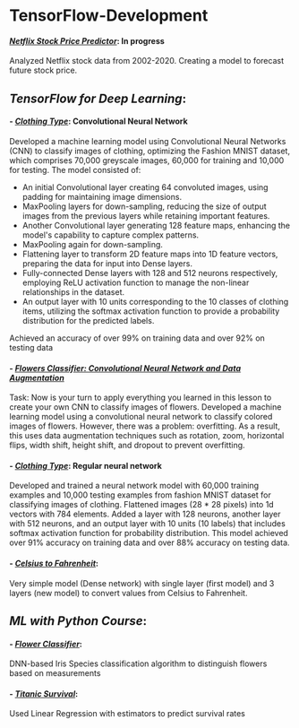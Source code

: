 # TensorFlow-Development

#### [_Netflix Stock Price Predictor_](https://github.com/ShivaSaiV/TensorFlow-Development/blob/main/Netflix%20Stock%20Price%20Predictor.ipynb): In progress
Analyzed Netflix stock data from 2002-2020. Creating a model to forecast future stock price.



## _**TensorFlow for Deep Learning**_:

#### - [_Clothing Type_](https://github.com/ShivaSaiV/TensorFlow-Development/blob/main/TensorFlow%20for%20Deep%20Learning/CNNClothingType.ipynb): Convolutional Neural Network 
Developed a machine learning model using Convolutional Neural Networks (CNN) to classify images of clothing, optimizing the Fashion MNIST dataset, which comprises 70,000 greyscale images, 60,000 for training and 10,000 for testing. The model consisted of: 
- An initial Convolutional layer creating 64 convoluted images, using padding for maintaining image dimensions.
- MaxPooling layers for down-sampling, reducing the size of output images from the previous layers while retaining important features.
- Another Convolutional layer generating 128 feature maps, enhancing the model's capability to capture complex patterns.
- MaxPooling again for down-sampling.
- Flattening layer to transform 2D feature maps into 1D feature vectors, preparing the data for input into Dense layers.
- Fully-connected Dense layers with 128 and 512 neurons respectively, employing ReLU activation function to manage the non-linear relationships in the dataset.
- An output layer with 10 units corresponding to the 10 classes of clothing items, utilizing the softmax activation function to provide a probability distribution for the predicted labels.

Achieved an accuracy of over 99% on training data and over 92% on testing data

#### - [_Flowers Classifier: Convolutional Neural Network and Data Augmentation_](https://github.com/ShivaSaiV/TensorFlow-Development/blob/main/TensorFlow%20for%20Deep%20Learning/FlowersClassification_augmentation.ipynb)
Task: Now is your turn to apply everything you learned in this lesson to create your own CNN to classify images of flowers. 
Developed a machine learning model using a convolutional neural network to classify colored images of flowers. However, there was a problem: overfitting. As a result, this uses data augmentation techniques such as rotation, zoom, horizontal flips, width shift, height shift, and dropout to prevent overfitting. 

#### - [_Clothing Type_](https://github.com/ShivaSaiV/TensorFlow-Development/blob/main/TensorFlow%20for%20Deep%20Learning/(Neural%20Network)%20ClothingType.ipynb): Regular neural network
Developed and trained a neural network model with 60,000 training examples and 10,000 testing examples from fashion MNIST dataset for classifying images of clothing. Flattened images (28 * 28 pixels) into 1d vectors with 784 elements. Added a layer with 128 neurons, another layer with 512 neurons, and an output layer with 10 units (10 labels) that includes softmax activation function for probability distribution. This model achieved over 91% accuracy on training data and over 88% accuracy on testing data. 

#### - [_Celsius to Fahrenheit_](https://github.com/ShivaSaiV/TensorFlow-Development/blob/main/TensorFlow%20for%20Deep%20Learning/CelsiustoFahrenheit.ipynb): 
Very simple model (Dense network) with single layer (first model) and 3 layers (new model) to convert values from Celsius to Fahrenheit. 



## _**ML with Python Course**_:
    
#### - [_Flower Classifier_](https://github.com/ShivaSaiV/TensorFlow-Development/blob/main/Machine%20Learning%20with%20Python/FlowersClassifier.py): 
DNN-based Iris Species classification algorithm to distinguish flowers based on measurements
  
#### - [_Titanic Survival_](https://github.com/ShivaSaiV/TensorFlow-Development/blob/main/Machine%20Learning%20with%20Python/TitanicSurvival.py): 
Used Linear Regression with estimators to predict survival rates

